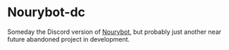 # Nourybot-dc

Someday the Discord version of [Nourybot](https://github.com/lyx0/nourybot), but probably just another near future abandoned project in development.
